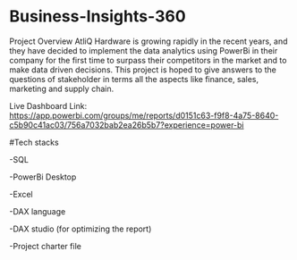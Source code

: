 # Business-Insights-360

Project Overview
AtliQ Hardware is growing rapidly in the recent years, and they have decided to implement the data analytics using PowerBi in their company for the first time to surpass their competitors in the market and to make data driven decisions. This project is hoped to give answers to the questions of stakeholder in terms all the aspects like finance, sales, marketing and supply chain.

Live Dashboard Link:
https://app.powerbi.com/groups/me/reports/d0151c63-f9f8-4a75-8640-c5b90c41ac03/756a7032bab2ea26b5b7?experience=power-bi


#Tech stacks

-SQL

-PowerBi Desktop

-Excel

-DAX language

-DAX studio (for optimizing the report)

-Project charter file
